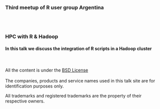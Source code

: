 
### __Third meetup of R user group Argentina__
<BR><BR>
### HPC with R & Hadoop

#### In this talk we discuss the integration of R scripts in a Hadoop cluster

<BR><BR>
All the content is under the [BSD License](https://github.com/aRstats/talks/2015/HPC_with_R_and_Hadoop/License)
<BR><BR>
The companies, products and service names used in this talk site are for identification purposes only. 

All trademarks and registered trademarks are the property of their respective owners.
